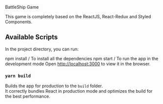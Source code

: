BattleShip Game

This game is completely based on the ReactJS, React-Redux and Styled Components.

## Available Scripts

In the project directory, you can run:

npm install / To install all the dependencies
npm start  / To run the app in the development mode
Open [http://localhost:3000](http://localhost:3000) to view it in the browser.

### `yarn build`

Builds the app for production to the `build` folder.<br />
It correctly bundles React in production mode and optimizes the build for the best performance.
